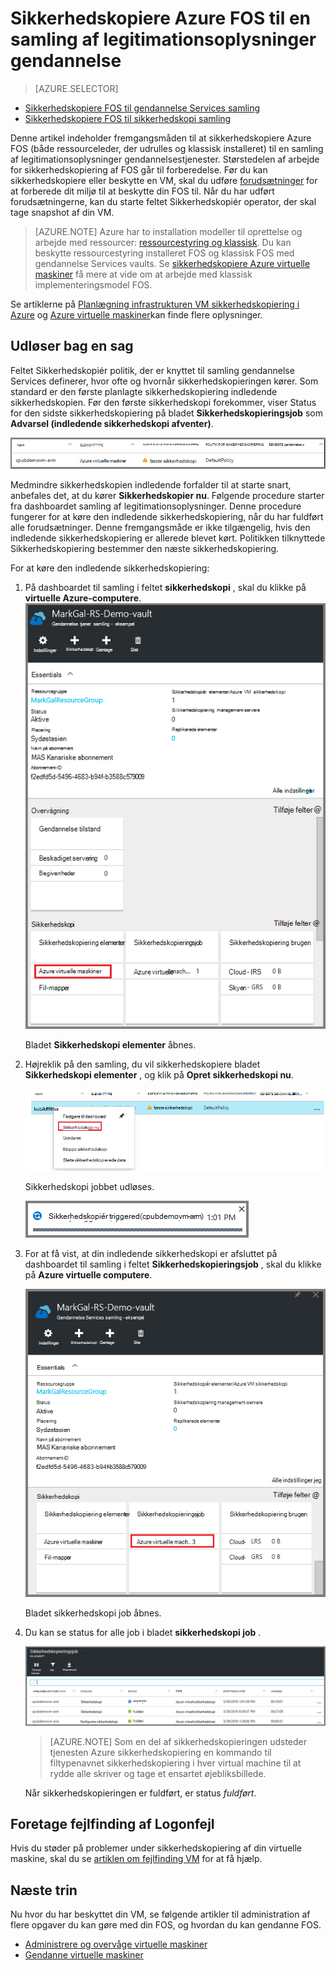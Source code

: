 <properties
    pageTitle="Sikkerhedskopiere Azure FOS til en samling af legitimationsoplysninger gendannelse Services | Microsoft Azure"
    description="Opdag, Registrer og sikkerhedskopiere Azure virtuelle maskiner til en gendannelse services samling med disse procedurer til Azure virtuelt sikkerhedskopi."
    services="backup"
    documentationCenter=""
    authors="markgalioto"
    manager="cfreeman"
    editor=""
    keywords="virtuelt sikkerhedskopi; sikkerhedskopiere virtuelt; Sikkerhedskopiering og genoprettelse efter nedbrud; arm vm sikkerhedskopi"/>

<tags
    ms.service="backup"
    ms.workload="storage-backup-recovery"
    ms.tgt_pltfrm="na"
    ms.devlang="na"
    ms.topic="article"
    ms.date="07/29/2016"
    ms.author="trinadhk; jimpark; markgal;"/>


# <a name="back-up-azure-vms-to-a-recovery-services-vault"></a>Sikkerhedskopiere Azure FOS til en samling af legitimationsoplysninger gendannelse

> [AZURE.SELECTOR]
- [Sikkerhedskopiere FOS til gendannelse Services samling](backup-azure-arm-vms.md)
- [Sikkerhedskopiere FOS til sikkerhedskopi samling](backup-azure-vms.md)

Denne artikel indeholder fremgangsmåden til at sikkerhedskopiere Azure FOS (både ressourceleder, der udrulles og klassisk installeret) til en samling af legitimationsoplysninger gendannelsestjenester. Størstedelen af arbejde for sikkerhedskopiering af FOS går til forberedelse. Før du kan sikkerhedskopiere eller beskytte en VM, skal du udføre [forudsætninger](backup-azure-arm-vms-prepare.md) for at forberede dit miljø til at beskytte din FOS til. Når du har udført forudsætningerne, kan du starte feltet Sikkerhedskopiér operator, der skal tage snapshot af din VM.

>[AZURE.NOTE] Azure har to installation modeller til oprettelse og arbejde med ressourcer: [ressourcestyring og klassisk](../resource-manager-deployment-model.md). Du kan beskytte ressourcestyring installeret FOS og klassisk FOS med gendannelse Services vaults. Se [sikkerhedskopiere Azure virtuelle maskiner](backup-azure-vms.md) få mere at vide om at arbejde med klassisk implementeringsmodel FOS.

Se artiklerne på [Planlægning infrastrukturen VM sikkerhedskopiering i Azure](backup-azure-vms-introduction.md) og [Azure virtuelle maskiner](https://azure.microsoft.com/documentation/services/virtual-machines/)kan finde flere oplysninger.

## <a name="triggering-the-back-up-job"></a>Udløser bag en sag

Feltet Sikkerhedskopiér politik, der er knyttet til samling gendannelse Services definerer, hvor ofte og hvornår sikkerhedskopieringen kører. Som standard er den første planlagte sikkerhedskopiering indledende sikkerhedskopien. Før den første sikkerhedskopi forekommer, viser Status for den sidste sikkerhedskopiering på bladet **Sikkerhedskopieringsjob** som **Advarsel (indledende sikkerhedskopi afventer)**.

![Sikkerhedskopi afventer](./media/backup-azure-vms-first-look-arm/initial-backup-not-run.png)

Medmindre sikkerhedskopien indledende forfalder til at starte snart, anbefales det, at du kører **Sikkerhedskopier nu**. Følgende procedure starter fra dashboardet samling af legitimationsoplysninger. Denne procedure fungerer for at køre den indledende sikkerhedskopiering, når du har fuldført alle forudsætninger. Denne fremgangsmåde er ikke tilgængelig, hvis den indledende sikkerhedskopiering er allerede blevet kørt. Politikken tilknyttede Sikkerhedskopiering bestemmer den næste sikkerhedskopiering.  

For at køre den indledende sikkerhedskopiering:

1. På dashboardet til samling i feltet **sikkerhedskopi** , skal du klikke på **virtuelle Azure-computere**. <br/>
    ![Ikonet Indstillinger](./media/backup-azure-vms-first-look-arm/rs-vault-in-dashboard-backup-vms.png)

    Bladet **Sikkerhedskopi elementer** åbnes.

2. Højreklik på den samling, du vil sikkerhedskopiere bladet **Sikkerhedskopi elementer** , og klik på **Opret sikkerhedskopi nu**.

    ![Ikonet Indstillinger](./media/backup-azure-vms-first-look-arm/back-up-now.png)

    Sikkerhedskopi jobbet udløses. <br/>

    ![Sikkerhedskopieringsjob udløses](./media/backup-azure-vms-first-look-arm/backup-triggered.png)

3. For at få vist, at din indledende sikkerhedskopi er afsluttet på dashboardet til samling i feltet **Sikkerhedskopieringsjob** , skal du klikke på **Azure virtuelle computere**.

    ![Sikkerhedskopieringsjob side om side](./media/backup-azure-vms-first-look-arm/open-backup-jobs.png)

    Bladet sikkerhedskopi job åbnes.

4. Du kan se status for alle job i bladet **sikkerhedskopi job** .

    ![Sikkerhedskopieringsjob side om side](./media/backup-azure-vms-first-look-arm/backup-jobs-in-jobs-view.png)

    >[AZURE.NOTE] Som en del af sikkerhedskopieringen udsteder tjenesten Azure sikkerhedskopiering en kommando til filtypenavnet sikkerhedskopiering i hver virtual machine til at rydde alle skriver og tage et ensartet øjebliksbillede.

    Når sikkerhedskopieringen er fuldført, er status *fuldført*.


## <a name="troubleshooting-errors"></a>Foretage fejlfinding af Logonfejl
Hvis du støder på problemer under sikkerhedskopiering af din virtuelle maskine, skal du se [artiklen om fejlfinding VM](backup-azure-vms-troubleshoot.md) for at få hjælp.

## <a name="next-steps"></a>Næste trin

Nu hvor du har beskyttet din VM, se følgende artikler til administration af flere opgaver du kan gøre med din FOS, og hvordan du kan gendanne FOS.

- [Administrere og overvåge virtuelle maskiner](backup-azure-manage-vms.md)
- [Gendanne virtuelle maskiner](backup-azure-arm-restore-vms.md)
